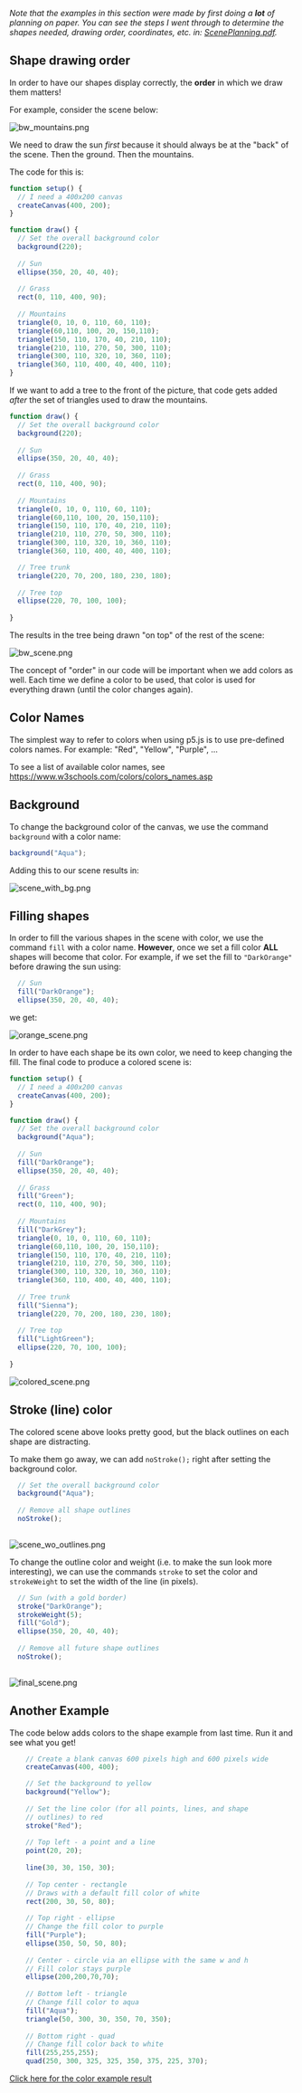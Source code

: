 *Note that the examples in this section were made by first doing a **lot** of planning on paper. You can see the steps I went through to determine the shapes needed, drawing order, coordinates, etc. in: [ScenePlanning.pdf](images/ScenePlanning.pdf).*

## Shape drawing order
In order to have our shapes display correctly, the **order** in which we draw them matters!

For example, consider the scene below:

![bw_mountains.png](images/bw_mountains.png)

We need to draw the sun *first* because it should always be at the "back" of the scene. Then the ground. Then the mountains.

The code for this is:
```javascript
function setup() {
  // I need a 400x200 canvas
  createCanvas(400, 200);
}

function draw() {
  // Set the overall background color
  background(220);
    
  // Sun
  ellipse(350, 20, 40, 40);
  
  // Grass
  rect(0, 110, 400, 90);
  
  // Mountains
  triangle(0, 10, 0, 110, 60, 110);
  triangle(60,110, 100, 20, 150,110);
  triangle(150, 110, 170, 40, 210, 110);
  triangle(210, 110, 270, 50, 300, 110);
  triangle(300, 110, 320, 10, 360, 110);
  triangle(360, 110, 400, 40, 400, 110);
}
```

If we want to add a tree to the front of the picture, that code gets added *after* the set of triangles used to draw the mountains.

```javascript
function draw() {
  // Set the overall background color
  background(220);
    
  // Sun
  ellipse(350, 20, 40, 40);
  
  // Grass
  rect(0, 110, 400, 90);
  
  // Mountains
  triangle(0, 10, 0, 110, 60, 110);
  triangle(60,110, 100, 20, 150,110);
  triangle(150, 110, 170, 40, 210, 110);
  triangle(210, 110, 270, 50, 300, 110);
  triangle(300, 110, 320, 10, 360, 110);
  triangle(360, 110, 400, 40, 400, 110);

  // Tree trunk
  triangle(220, 70, 200, 180, 230, 180);
  
  // Tree top
  ellipse(220, 70, 100, 100);
  
}
```

The results in the tree being drawn "on top" of the rest of the scene:

![bw_scene.png](images/bw_scene.png)

The concept of "order" in our code will be important when we add colors as well. Each time we define a color to be used, that color is used for everything drawn (until the color changes again).

## Color Names
The simplest way to refer to colors when using p5.js is to use pre-defined colors names. For example: "Red", "Yellow", "Purple", ...

To see a list of available color names, see <a href="https://www.w3schools.com/colors/colors_names.asp" target="_blank">https://www.w3schools.com/colors/colors_names.asp</a> 

## Background
To change the background color of the canvas, we use the command `background` with a color name:
```javascript
background("Aqua");
```

Adding this to our scene results in:

![scene_with_bg.png](images/scene_with_bg.png)


## Filling shapes
In order to fill the various shapes in the scene with color, we use the command `fill` with a color name. **However**, once we set a fill color **ALL** shapes will become that color. For example, if we set the fill to `"DarkOrange"` before drawing the sun using:

```javascript
  // Sun
  fill("DarkOrange");
  ellipse(350, 20, 40, 40);
```

we get:

![orange_scene.png](images/orange_scene.png)


In order to have each shape be its own color, we need to keep changing the fill. The final code to produce a colored scene is:

```javascript
function setup() {
  // I need a 400x200 canvas
  createCanvas(400, 200);
}

function draw() {
  // Set the overall background color
  background("Aqua");
    
  // Sun
  fill("DarkOrange");
  ellipse(350, 20, 40, 40);
  
  // Grass
  fill("Green");
  rect(0, 110, 400, 90);
  
  // Mountains
  fill("DarkGrey");
  triangle(0, 10, 0, 110, 60, 110);
  triangle(60,110, 100, 20, 150,110);
  triangle(150, 110, 170, 40, 210, 110);
  triangle(210, 110, 270, 50, 300, 110);
  triangle(300, 110, 320, 10, 360, 110);
  triangle(360, 110, 400, 40, 400, 110);
    
  // Tree trunk
  fill("Sienna");
  triangle(220, 70, 200, 180, 230, 180);
  
  // Tree top
  fill("LightGreen");
  ellipse(220, 70, 100, 100);
  
}
```

![colored_scene.png](images/colored_scene.png)


## Stroke (line) color

The colored scene above looks pretty good, but the black outlines on each shape are distracting.

To make them go away, we can add `noStroke();` right after setting the background color.

```javascript
  // Set the overall background color
  background("Aqua");
  
  // Remove all shape outlines
  noStroke();
    
```

![scene_wo_outlines.png](images/scene_wo_outlines.png)

To change the outline color and weight (i.e. to make the sun look more interesting), we can use the commands `stroke` to set the color and `strokeWeight` to set the width of the line (in pixels).

```javascript
  // Sun (with a gold border)
  stroke("DarkOrange");
  strokeWeight(5);
  fill("Gold");
  ellipse(350, 20, 40, 40);
  
  // Remove all future shape outlines
  noStroke();
    
```

![final_scene.png](images/final_scene.png)


## Another Example
The code below adds colors to the shape example from last time. Run it and see what you get!

```javascript
    // Create a blank canvas 600 pixels high and 600 pixels wide
    createCanvas(400, 400);

    // Set the background to yellow
    background("Yellow");
    
    // Set the line color (for all points, lines, and shape 
    // outlines) to red
    stroke("Red");
    
    // Top left - a point and a line
    point(20, 20);
    
    line(30, 30, 150, 30);
    
    // Top center - rectangle
    // Draws with a default fill color of white
    rect(200, 30, 50, 80);
    
    // Top right - ellipse
    // Change the fill color to purple
    fill("Purple");
    ellipse(350, 50, 50, 80);
    
    // Center - circle via an ellipse with the same w and h
    // Fill color stays purple
    ellipse(200,200,70,70);
    
    // Bottom left - triangle
    // Change fill color to aqua
    fill("Aqua");
    triangle(50, 300, 30, 350, 70, 350);
    
    // Bottom right - quad
    // Change fill color back to white
    fill(255,255,255);
    quad(250, 300, 325, 325, 350, 375, 225, 370);
 ```

[Click here for the color example result](images/colors.png)


